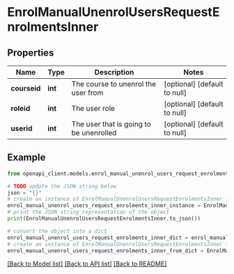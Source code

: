 # EnrolManualUnenrolUsersRequestEnrolmentsInner


## Properties

Name | Type | Description | Notes
------------ | ------------- | ------------- | -------------
**courseid** | **int** | The course to unenrol the user from | [optional] [default to null]
**roleid** | **int** | The user role | [optional] [default to null]
**userid** | **int** | The user that is going to be unenrolled | [optional] [default to null]

## Example

```python
from openapi_client.models.enrol_manual_unenrol_users_request_enrolments_inner import EnrolManualUnenrolUsersRequestEnrolmentsInner

# TODO update the JSON string below
json = "{}"
# create an instance of EnrolManualUnenrolUsersRequestEnrolmentsInner from a JSON string
enrol_manual_unenrol_users_request_enrolments_inner_instance = EnrolManualUnenrolUsersRequestEnrolmentsInner.from_json(json)
# print the JSON string representation of the object
print(EnrolManualUnenrolUsersRequestEnrolmentsInner.to_json())

# convert the object into a dict
enrol_manual_unenrol_users_request_enrolments_inner_dict = enrol_manual_unenrol_users_request_enrolments_inner_instance.to_dict()
# create an instance of EnrolManualUnenrolUsersRequestEnrolmentsInner from a dict
enrol_manual_unenrol_users_request_enrolments_inner_from_dict = EnrolManualUnenrolUsersRequestEnrolmentsInner.from_dict(enrol_manual_unenrol_users_request_enrolments_inner_dict)
```
[[Back to Model list]](../README.md#documentation-for-models) [[Back to API list]](../README.md#documentation-for-api-endpoints) [[Back to README]](../README.md)


